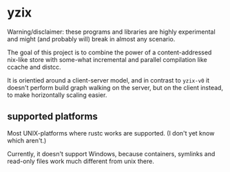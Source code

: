 # yzix

Warning/disclaimer: these programs and libraries are highly experimental and
might (and probably will) break in almost any scenario.

The goal of this project is to combine the power of a content-addressed nix-like
store with some-what incremental and parallel compilation like ccache and distcc.

It is orientied around a client-server model, and in contrast to `yzix-v0` it
doesn't perform build graph walking on the server, but on the client instead,
to make horizontally scaling easier.

## supported platforms

Most UNIX-platforms where rustc works are supported. (I don't yet know which aren't.)

Currently, it doesn't support Windows, because containers, symlinks and
read-only files work much different from unix there.
